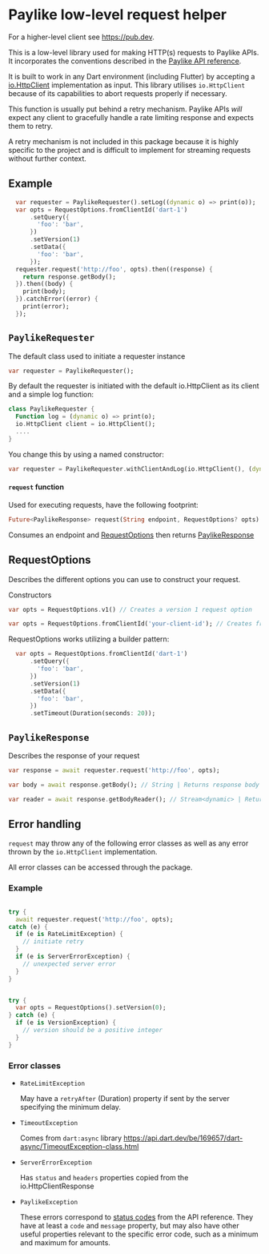 # Paylike low-level request helper

For a higher-level client see https://pub.dev.

This is a low-level library used for making HTTP(s) requests to Paylike APIs. It
incorporates the conventions described in the
[Paylike API reference](https://github.com/paylike/api-reference).

It is built to work in any Dart environment (including Flutter) by
accepting a [io.HttpClient](https://api.dart.dev/stable/2.13.4/dart-io/HttpClient-class.html)
implementation as input. This library utilises `io.HttpClient` because of its capabilities to abort
requests properly if necessary.

This function is usually put behind a retry mechanism. Paylike APIs _will_
expect any client to gracefully handle a rate limiting response and expects them
to retry.

A retry mechanism is not included in this package because it is highly specific
to the project and is difficult to implement for streaming requests without
further context.

## Example

```dart
  var requester = PaylikeRequester().setLog((dynamic o) => print(o));
  var opts = RequestOptions.fromClientId('dart-1')
      .setQuery({
        'foo': 'bar',
      })
      .setVersion(1)
      .setData({
        'foo': 'bar',
      });
  requester.request('http://foo', opts).then((response) {
    return response.getBody();
  }).then((body) {
    print(body);
  }).catchError((error) {
    print(error);
  });
```

## `PaylikeRequester`

The default class used to initiate a requester instance

```dart
var requester = PaylikeRequester();
```

By default the requester is initiated with the default io.HttpClient as its client and a simple log function:
```dart
class PaylikeRequester {
  Function log = (dynamic o) => print(o);
  io.HttpClient client = io.HttpClient();
  ....
}
```

You change this by using a named constructor:
```dart
var requester = PaylikeRequester.withClientAndLog(io.HttpClient(), (dynamic o) => print(o));
```

#### `request` function

Used for executing requests, have the following footprint:
```dart
Future<PaylikeResponse> request(String endpoint, RequestOptions? opts)
```

Consumes an endpoint and [RequestOptions](#requestoptions) then returns [PaylikeResponse](#paylikeresponse)

## RequestOptions

Describes the different options you can use to construct your request.

Constructors
```dart
var opts = RequestOptions.v1() // Creates a version 1 request option

var opts = RequestOptions.fromClientId('your-client-id'); // Creates from your client id
```

RequestOptions works utilizing a builder pattern:

```dart
  var opts = RequestOptions.fromClientId('dart-1')
      .setQuery({
        'foo': 'bar',
      })
      .setVersion(1)
      .setData({
        'foo': 'bar',
      })
      .setTimeout(Duration(seconds: 20));
```

## `PaylikeResponse`

Describes the response of your request

```dart
var response = await requester.request('http://foo', opts);

var body = await response.getBody(); // String | Returns response body in plain simple string

var reader = await response.getBodyReader(); // Stream<dynamic> | Returns an object stream with the decoded json body
```


## Error handling

`request` may throw any of the following error classes as well as any error
thrown by the `io.HttpClient` implementation.

All error classes can be accessed through the package.

### Example

```dart

try {
  await requester.request('http://foo', opts);
catch (e) {
  if (e is RateLimitException) {
    // initiate retry
  }
  if (e is ServerErrorException) {
    // unexpected server error
  }
}


try {
  var opts = RequestOptions().setVersion(0);
} catch (e) {
  if (e is VersionException) {
    // version should be a positive integer
  }
}
```

### Error classes

- `RateLimitException`

  May have a `retryAfter` (Duration) property if sent by the server
  specifying the minimum delay.

- `TimeoutException`

  Comes from `dart:async` library https://api.dart.dev/be/169657/dart-async/TimeoutException-class.html

- `ServerErrorException`

  Has `status` and `headers` properties copied from the io.HttpClientResponse

- `PaylikeException`

  These errors correspond to
  [status codes](https://github.com/paylike/api-reference/blob/master/status-codes.md)
  from the API reference. They have at least a `code` and `message` property,
  but may also have other useful properties relevant to the specific error code,
  such as a minimum and maximum for amounts.
